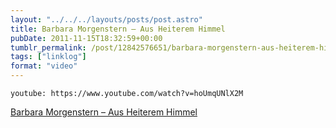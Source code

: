 ```yaml
---
layout: "../../../layouts/posts/post.astro"
title: Barbara Morgenstern – Aus Heiterem Himmel
pubDate: 2011-11-15T18:32:59+00:00
tumblr_permalink: /post/12842576651/barbara-morgenstern-aus-heiterem-himmel
tags: ["linklog"]
format: "video"
---
```


`youtube: https://www.youtube.com/watch?v=hoUmqUNlX2M`

[Barbara Morgenstern &#8211; Aus Heiterem Himmel][1]

[1]: https://www.youtube.com/watch?v=hoUmqUNlX2M
